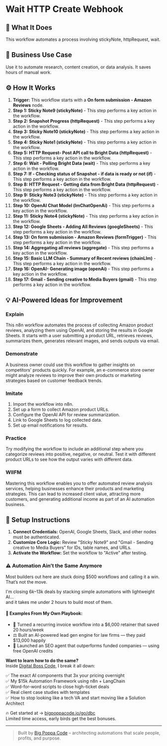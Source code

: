 # Wait HTTP Create Webhook

## 🚀 What It Does
This workflow automates a process involving stickyNote, httpRequest, wait.

## 💼 Business Use Case
Use it to automate research, content creation, or data analysis. It saves hours of manual work.

## ⚙️ How It Works
1.  **Trigger:** This workflow starts with a **On form submission - Amazon Reviews** node.
2. **Step 1: Sticky Note9 (stickyNote)** - This step performs a key action in the workflow.
3. **Step 2: Snapshot Progress (httpRequest)** - This step performs a key action in the workflow.
4. **Step 3: Sticky Note10 (stickyNote)** - This step performs a key action in the workflow.
5. **Step 4: Sticky Note1 (stickyNote)** - This step performs a key action in the workflow.
6. **Step 5: HTTP Request- Post API call to Bright Data (httpRequest)** - This step performs a key action in the workflow.
7. **Step 6: Wait - Polling Bright Data (wait)** - This step performs a key action in the workflow.
8. **Step 7: If - Checking status of Snapshot - if data is ready or not (if)** - This step performs a key action in the workflow.
9. **Step 8: HTTP Request - Getting data from Bright Data (httpRequest)** - This step performs a key action in the workflow.
10. **Step 9: Sticky Note3 (stickyNote)** - This step performs a key action in the workflow.
11. **Step 10: OpenAI Chat Model (lmChatOpenAi)** - This step performs a key action in the workflow.
12. **Step 11: Sticky Note4 (stickyNote)** - This step performs a key action in the workflow.
13. **Step 12: Google Sheets - Adding All Reviews (googleSheets)** - This step performs a key action in the workflow.
14. **Step 13: On form submission - Amazon Reviews (formTrigger)** - This step performs a key action in the workflow.
15. **Step 14: Aggregating all reviews (aggregate)** - This step performs a key action in the workflow.
16. **Step 15: Basic LLM Chain - Summary of Recent reviews (chainLlm)** - This step performs a key action in the workflow.
17. **Step 16: OpenAI- Generating image (openAi)** - This step performs a key action in the workflow.
18. **Step 17: Gmail - Sending creative to Media Buyers (gmail)** - This step performs a key action in the workflow.

## 💡 AI-Powered Ideas for Improvement
### Explain
This n8n workflow automates the process of collecting Amazon product reviews, analyzing them using OpenAI, and storing the results in Google Sheets. It starts with a user submitting a product URL, retrieves reviews, summarizes them, generates relevant images, and sends outputs via email.

### Demonstrate
A business owner could use this workflow to gather insights on competitors' products quickly. For example, an e-commerce store owner might analyze reviews to improve their own products or marketing strategies based on customer feedback trends.

### Imitate
1. Import the workflow into n8n.
2. Set up a form to collect Amazon product URLs.
3. Configure the OpenAI API for review summarization.
4. Link to Google Sheets to log collected data.
5. Set up email notifications for results.

### Practice
Try modifying the workflow to include an additional step where you categorize reviews into positive, negative, or neutral. Test it with different product URLs to see how the output varies with different data.

### WIIFM
Mastering this workflow enables you to offer automated review analysis services, helping businesses enhance their products and marketing strategies. This can lead to increased client value, attracting more customers, and generating additional income as part of an AI automation business.

## 🔧 Setup Instructions
1. **Connect Credentials:** OpenAI, Google Sheets, Slack, and other nodes must be authenticated.
2. **Customize Core Logic:** Review "Sticky Note9" and "Gmail - Sending creative to Media Buyers" for IDs, table names, and URLs.
3. **Activate the Workflow:** Set the workflow to "Active" after testing.

### ⚠️ Automation Ain’t the Same Anymore

Most builders out here are stuck doing $500 workflows and calling it a win.  
That’s not the move.  

I'm closing $6k–$13k deals by stacking simple automations with lightweight AI...  
and it takes me under 2 hours to build most of them.

#### 🧠 Examples From My Own Playbook:
- 🔁 Turned a recurring invoice workflow into a $6,000 retainer that saved 20 hours/week  
- ⚖️ Built an AI-powered lead gen engine for law firms — they paid $13,000 happily  
- 🚀 Launched an SEO agent that outperforms funded companies — using free OpenAI credits  

**Want to learn how to do the same?**  
Inside [Digital Boss Code](https://bigpoppacode.io/go/dbc), I break it all down:

✅ The exact AI components that 3x your pricing overnight  
✅ My $15k Automation Framework using n8n + LangChain  
✅ Word-for-word scripts to close high-ticket deals  
✅ Real client case studies with templates  
✅ How to stop looking like a tech VA and start moving like a Solution Architect  

🔥 Get started at → [bigpoppacode.io/go/dbc](https://bigpoppacode.io/go/dbc)  
Limited time access, early birds get the best bonuses.

---
> Built by [Big Poppa Code](https://bigpoppacode.io) – architecting automations that scale people, profits, and purpose.
